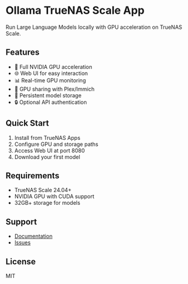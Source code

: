 # Ollama TrueNAS Scale App

Run Large Language Models locally with GPU acceleration on TrueNAS Scale.

## Features
- 🚀 Full NVIDIA GPU acceleration
- 🌐 Web UI for easy interaction
- 📊 Real-time GPU monitoring
- 🔄 GPU sharing with Plex/Immich
- 💾 Persistent model storage
- 🔒 Optional API authentication

## Quick Start
1. Install from TrueNAS Apps
2. Configure GPU and storage paths
3. Access Web UI at port 8080
4. Download your first model

## Requirements
- TrueNAS Scale 24.04+
- NVIDIA GPU with CUDA support
- 32GB+ storage for models

## Support
- [Documentation](https://github.com/mackybeheshti/ollama-truenas)
- [Issues](https://github.com/mackybeheshti/ollama-truenas/issues)

## License
MIT
